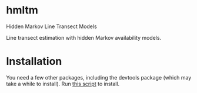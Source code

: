 hmltm
=====

Hidden Markov Line Transect Models

Line transect estimation with hidden Markov availability models.

Installation
============

You need a few other packages, including the devtools package (which may take a while to install). Run <a href="https://raw.githubusercontent.com/david-borchers/hmltm/blob/master/inst/installscript.r" rel="nofollow">this script</a> to install.


